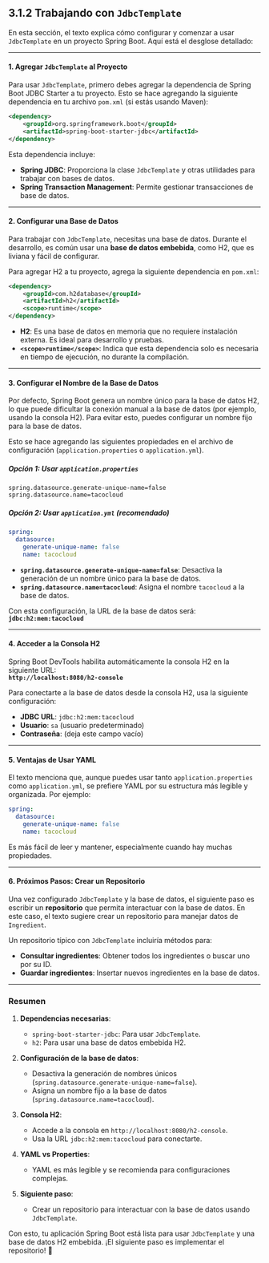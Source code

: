 ## 3.1.2 Trabajando con `JdbcTemplate`

En esta sección, el texto explica cómo configurar y comenzar a usar `JdbcTemplate` en un proyecto Spring Boot. Aquí está el desglose detallado:

---

#### 1. **Agregar `JdbcTemplate` al Proyecto**

Para usar `JdbcTemplate`, primero debes agregar la dependencia de Spring Boot JDBC Starter a tu proyecto. Esto se hace agregando la siguiente dependencia en tu archivo `pom.xml` (si estás usando Maven):

```xml
<dependency>
    <groupId>org.springframework.boot</groupId>
    <artifactId>spring-boot-starter-jdbc</artifactId>
</dependency>
```

Esta dependencia incluye:
- **Spring JDBC**: Proporciona la clase `JdbcTemplate` y otras utilidades para trabajar con bases de datos.
- **Spring Transaction Management**: Permite gestionar transacciones de base de datos.

---

#### 2. **Configurar una Base de Datos**

Para trabajar con `JdbcTemplate`, necesitas una base de datos. Durante el desarrollo, es común usar una **base de datos embebida**, como H2, que es liviana y fácil de configurar.

Para agregar H2 a tu proyecto, agrega la siguiente dependencia en `pom.xml`:

```xml
<dependency>
    <groupId>com.h2database</groupId>
    <artifactId>h2</artifactId>
    <scope>runtime</scope>
</dependency>
```

- **H2**: Es una base de datos en memoria que no requiere instalación externa. Es ideal para desarrollo y pruebas.
- **`<scope>runtime</scope>`**: Indica que esta dependencia solo es necesaria en tiempo de ejecución, no durante la compilación.

---

#### 3. **Configurar el Nombre de la Base de Datos**

Por defecto, Spring Boot genera un nombre único para la base de datos H2, lo que puede dificultar la conexión manual a la base de datos (por ejemplo, usando la consola H2). Para evitar esto, puedes configurar un nombre fijo para la base de datos.

Esto se hace agregando las siguientes propiedades en el archivo de configuración (`application.properties` o `application.yml`).

##### Opción 1: Usar `application.properties`

```properties
spring.datasource.generate-unique-name=false
spring.datasource.name=tacocloud
```

##### Opción 2: Usar `application.yml` (recomendado)

```yaml
spring:
  datasource:
    generate-unique-name: false
    name: tacocloud
```

- **`spring.datasource.generate-unique-name=false`**: Desactiva la generación de un nombre único para la base de datos.
- **`spring.datasource.name=tacocloud`**: Asigna el nombre `tacocloud` a la base de datos.

Con esta configuración, la URL de la base de datos será:  
**`jdbc:h2:mem:tacocloud`**

---

#### 4. **Acceder a la Consola H2**

Spring Boot DevTools habilita automáticamente la consola H2 en la siguiente URL:  
**`http://localhost:8080/h2-console`**

Para conectarte a la base de datos desde la consola H2, usa la siguiente configuración:
- **JDBC URL**: `jdbc:h2:mem:tacocloud`
- **Usuario**: `sa` (usuario predeterminado)
- **Contraseña**: (deja este campo vacío)

---

#### 5. **Ventajas de Usar YAML**

El texto menciona que, aunque puedes usar tanto `application.properties` como `application.yml`, se prefiere YAML por su estructura más legible y organizada. Por ejemplo:

```yaml
spring:
  datasource:
    generate-unique-name: false
    name: tacocloud
```

Es más fácil de leer y mantener, especialmente cuando hay muchas propiedades.

---

#### 6. **Próximos Pasos: Crear un Repositorio**

Una vez configurado `JdbcTemplate` y la base de datos, el siguiente paso es escribir un **repositorio** que permita interactuar con la base de datos. En este caso, el texto sugiere crear un repositorio para manejar datos de `Ingredient`.

Un repositorio típico con `JdbcTemplate` incluiría métodos para:
- **Consultar ingredientes**: Obtener todos los ingredientes o buscar uno por su ID.
- **Guardar ingredientes**: Insertar nuevos ingredientes en la base de datos.

---

### Resumen

1. **Dependencias necesarias**:
    - `spring-boot-starter-jdbc`: Para usar `JdbcTemplate`.
    - `h2`: Para usar una base de datos embebida H2.

2. **Configuración de la base de datos**:
    - Desactiva la generación de nombres únicos (`spring.datasource.generate-unique-name=false`).
    - Asigna un nombre fijo a la base de datos (`spring.datasource.name=tacocloud`).

3. **Consola H2**:
    - Accede a la consola en `http://localhost:8080/h2-console`.
    - Usa la URL `jdbc:h2:mem:tacocloud` para conectarte.

4. **YAML vs Properties**:
    - YAML es más legible y se recomienda para configuraciones complejas.

5. **Siguiente paso**:
    - Crear un repositorio para interactuar con la base de datos usando `JdbcTemplate`.

Con esto, tu aplicación Spring Boot está lista para usar `JdbcTemplate` y una base de datos H2 embebida. ¡El siguiente paso es implementar el repositorio! 🚀
